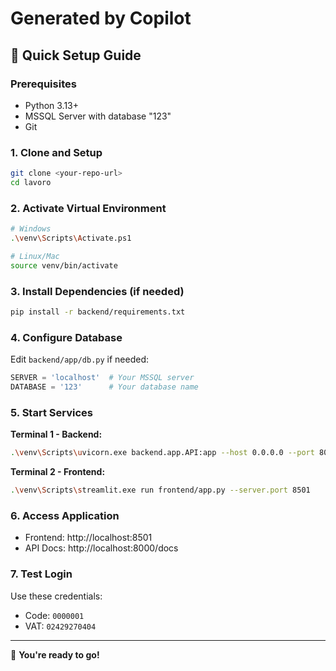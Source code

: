 # Generated by Copilot
## 🚀 Quick Setup Guide

### Prerequisites
- Python 3.13+
- MSSQL Server with database "123"
- Git

### 1. Clone and Setup
```bash
git clone <your-repo-url>
cd lavoro
```

### 2. Activate Virtual Environment
```bash
# Windows
.\venv\Scripts\Activate.ps1

# Linux/Mac
source venv/bin/activate
```

### 3. Install Dependencies (if needed)
```bash
pip install -r backend/requirements.txt
```

### 4. Configure Database
Edit `backend/app/db.py` if needed:
```python
SERVER = 'localhost'  # Your MSSQL server
DATABASE = '123'      # Your database name
```

### 5. Start Services

**Terminal 1 - Backend:**
```bash
.\venv\Scripts\uvicorn.exe backend.app.API:app --host 0.0.0.0 --port 8000
```

**Terminal 2 - Frontend:**
```bash
.\venv\Scripts\streamlit.exe run frontend/app.py --server.port 8501
```

### 6. Access Application
- Frontend: http://localhost:8501
- API Docs: http://localhost:8000/docs

### 7. Test Login
Use these credentials:
- Code: `0000001`
- VAT: `02429270404`

---

🎉 **You're ready to go!**
